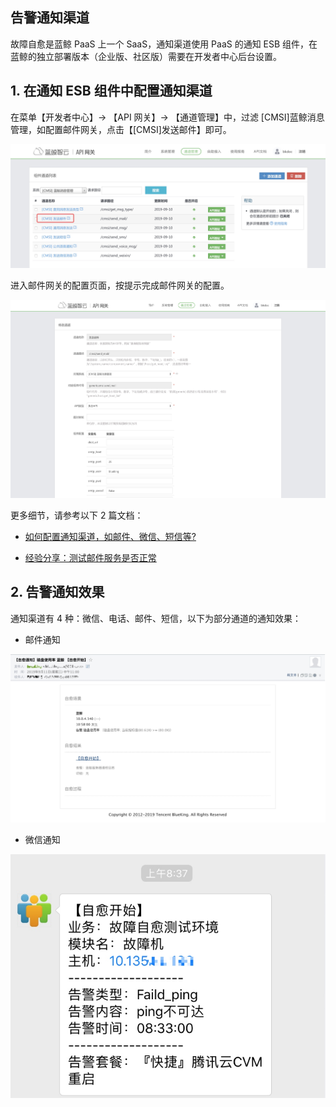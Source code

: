 ## 告警通知渠道

故障自愈是蓝鲸 PaaS 上一个 SaaS，通知渠道使用 PaaS 的通知 ESB 组件，在蓝鲸的独立部署版本（企业版、社区版）需要在开发者中心后台设置。

## 1. 在通知 ESB 组件中配置通知渠道

在菜单【开发者中心】-> 【API 网关】-> 【通道管理】中，过滤 [CMSI]蓝鲸消息管理，如配置邮件网关，点击【[CMSI]发送邮件】即可。

![-w1357](media/15681996556287.jpg)

进入邮件网关的配置页面，按提示完成邮件网关的配置。

![-w1666](media/15681997001970.jpg)

更多细节，请参考以下 2 篇文档：

- [如何配置通知渠道，如邮件、微信、短信等?](5.1/PaaS平台/场景案例/noticeWay.md)

- [经验分享：测试邮件服务是否正常](http://bk.tencent.com/s-mart/community/question/95#/)


## 2. 告警通知效果 

通知渠道有 4 种：微信、电话、邮件、短信，以下为部分通道的通知效果：

- 邮件通知

![-w1176](media/15681994855930.jpg)

- 微信通知

![-w424](media/14955061074598.jpg)


